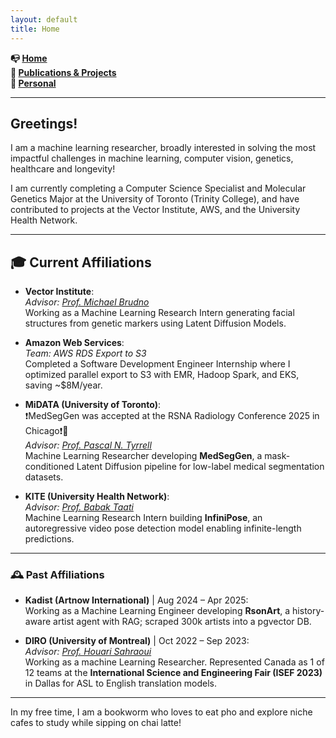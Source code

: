 ```yaml
---
layout: default
title: Home
---
```



 **📭 [Home](/index)**  
 **🤖 [Publications & Projects](/projects)**  
 **🐼 [Personal](/personal)**  

---
## Greetings! 

I am a machine learning researcher, broadly interested in solving the most impactful challenges in machine learning, computer vision, genetics, healthcare and longevity! 

I am currently completing a Computer Science Specialist and Molecular Genetics Major at the University of Toronto (Trinity College), and have contributed to projects at the Vector Institute, AWS, and the University Health Network.

---
## <span id="affiliations">🎓 Current Affiliations</span>

- **Vector Institute**:  
  *Advisor: [Prof. Michael Brudno](https://vectorinstitute.ai/team/michael-brudno/)*  
  Working as a Machine Learning Research Intern generating facial structures from genetic markers using Latent Diffusion Models.  

- **Amazon Web Services**:  
  *Team:  AWS RDS Export to S3*  
  Completed a Software Development Engineer Internship where I optimized parallel export to S3 with EMR, Hadoop Spark, and EKS, saving ~$8M/year.  

- **MiDATA (University of Toronto)**:  
  ❗MedSegGen was accepted at the RSNA Radiology Conference 2025 in Chicago❗🥳  
  *Advisor: [Prof. Pascal N. Tyrrell](https://www.tyrrell4innovation.ca/)*  
  Machine Learning Researcher developing **MedSegGen**, a mask-conditioned Latent Diffusion pipeline for low-label medical segmentation datasets.  

- **KITE (University Health Network)**:  
  *Advisor: [Prof. Babak Taati](https://vectorinstitute.ai/team/babak-taati/)*  
  Machine Learning Research Intern building **InfiniPose**, an autoregressive video pose detection model enabling infinite-length predictions.  

---
### 🕰️ Past Affiliations

- **Kadist (Artnow International)** | Aug 2024 – Apr 2025:  
  Working as a Machine Learning Engineer developing **RsonArt**, a history-aware artist agent with RAG; scraped 300k artists into a pgvector DB.

- **DIRO (University of Montreal)** | Oct 2022 – Sep 2023:  
  *Advisor: [Prof. Houari Sahraoui](https://www.iro.umontreal.ca/~sahraouh/index_eng.html)*  
  Working as a machine Learning Researcher. Represented Canada as 1 of 12 teams at the **International Science and Engineering Fair (ISEF 2023)** in Dallas for ASL to English translation models.  

---
In my free time, I am a bookworm who loves to eat pho and explore niche cafes to study while sipping on chai latte!
